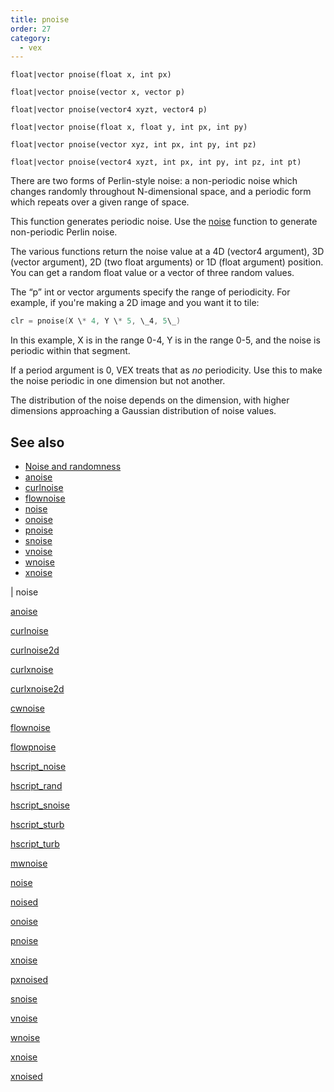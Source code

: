 ```yaml
---
title: pnoise
order: 27
category:
  - vex
---
```


`float|vector pnoise(float x, int px)`

`float|vector pnoise(vector x, vector p)`

`float|vector pnoise(vector4 xyzt, vector4 p)`

`float|vector pnoise(float x, float y, int px, int py)`

`float|vector pnoise(vector xyz, int px, int py, int pz)`

`float|vector pnoise(vector4 xyzt, int px, int py, int pz, int pt)`

There are two forms of Perlin-style noise: a non-periodic noise which
changes randomly throughout N-dimensional space, and a periodic form
which repeats over a given range of space.

This function generates periodic noise. Use the [noise](noise.html "There are two forms of Perlin-style noise: a non-periodic noise which
changes randomly throughout N-dimensional space, and a periodic form
which repeats over a given range of space.")
function to generate non-periodic Perlin noise.

The various functions return the noise value at a 4D (vector4 argument),
3D (vector argument), 2D (two float arguments) or 1D (float argument)
position. You can get a random float value or a vector of three random
values.

The “p” int or vector arguments specify the range of periodicity. For
example, if you're making a 2D image and you want it to tile:

```c
clr = pnoise(X \* 4, Y \* 5, \_4, 5\_)

```

In this example, X is in the range 0-4, Y is in the range 0-5, and the
noise is periodic within that segment.

If a period argument is 0, VEX treats that as _no_ periodicity. Use
this to make the noise periodic in one dimension but not another.

The distribution of the noise depends on the dimension, with higher
dimensions approaching a Gaussian distribution of noise values.



## See also

- [Noise and randomness](../random.html)
- [anoise](anoise.html)
- [curlnoise](curlnoise.html)
- [flownoise](flownoise.html)
- [noise](noise.html)
- [onoise](onoise.html)
- [pnoise](pnoise.html)
- [snoise](snoise.html)
- [vnoise](vnoise.html)
- [wnoise](wnoise.html)
- [xnoise](xnoise.html)

|
noise

[anoise](anoise.html)

[curlnoise](curlnoise.html)

[curlnoise2d](curlnoise2d.html)

[curlxnoise](curlxnoise.html)

[curlxnoise2d](curlxnoise2d.html)

[cwnoise](cwnoise.html)

[flownoise](flownoise.html)

[flowpnoise](flowpnoise.html)

[hscript_noise](hscript_noise.html)

[hscript_rand](hscript_rand.html)

[hscript_snoise](hscript_snoise.html)

[hscript_sturb](hscript_sturb.html)

[hscript_turb](hscript_turb.html)

[mwnoise](mwnoise.html)

[noise](noise.html)

[noised](noised.html)

[onoise](onoise.html)

[pnoise](pnoise.html)

[xnoise](pxnoise.html)

[pxnoised](pxnoised.html)

[snoise](snoise.html)

[vnoise](vnoise.html)

[wnoise](wnoise.html)

[xnoise](xnoise.html)

[xnoised](xnoised.html)
